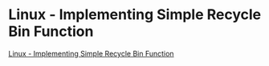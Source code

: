 # Linux - Implementing Simple Recycle Bin Function
[Linux - Implementing Simple Recycle Bin Function](https://aiwithcloud.com/2022/09/16/linux___implementing_simple_recycle_bin_function/)